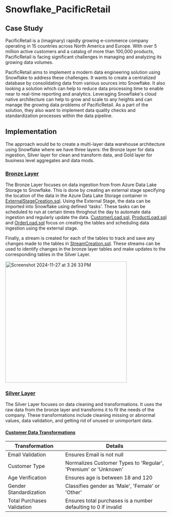 # Snowflake_PacificRetail
## Case Study
PacificRetail is a (imaginary) rapidly growing e-commerce company operating in 15 countries across North America and Europe. With over 5 million active customers and a catalog of more than 100,000 products, PacificRetail is facing significant challenges in managing and analyzing its growing data volumes.

PacificRetail aims to implement a modern data engineering solution using Snowflake to address these challenges. It wants to create a centralized database by consolidating data from various sources into Snowflake. It also looking a solution which can help to reduce data processing time to enable near to real-time reporting and analytics. Leveraging Snowflake's cloud native architecture can help to grow and scale to any heights and can manage the growing data problems of PacificRetail. As a part of the solution, they also want to implement data quality checks and standardization processes within the data pipeline.

## Implementation
The approach would be to create a multi-layer data warehouse architecture using Snowflake where we have three layers: the Bronze layer for data ingestion, Silver layer for clean and transform data, and Gold layer for business level aggregates and data mods.

### [Bronze Layer](https://github.com/Dhruv-Raghu/Snowflake_PacificRetail/tree/main/Bronze)
The Bronze Layer focuses on data ingestion from from Azure Data Lake Storage to Snowflake. This is done by creating an external stage specifying the location of the data in the Azure Data Lake Storage container in [ExternalStageCreation.sql](Bronze/1_ExternalStageCreation.sql). Using the External Stage, the data can be imported into Snowflake using defined 'tasks'. These tasks can be scheduled to run at certain times throghout the day to automate data ingestion and regularly update the data. [CustomerLoad.sql](Bronze/2_CustomerLoad.sql), [ProductLoad.sql](Bronze/3_ProductLoad.sql) and [OrderLoad.sql](Bronze/4_OrdersLoad.sql) focus on creating the tables and scheduling data ingestion using the external stage.

Finally, a stream is created for each of the tables to track and save any changes made to the tables in [StreamCreation.sql](Bronze/5_StreamCreation.sql). These streams can be used to identify changes in the bronze layer tables and make updates to the corresponding tables in the Silver Layer.

<img width="379" alt="Screenshot 2024-11-27 at 3 26 33 PM" src="https://github.com/user-attachments/assets/fad3ac17-a7c2-4c0c-832d-1ccfacef2e8d">

### [Silver Layer](https://github.com/Dhruv-Raghu/Snowflake_PacificRetail/tree/main/Silver)
The Silver Layer focuses on data cleaning and transformations. It uses the raw data from the bronze layer and transforms it to fit the needs of the company. These transformations include cleaning missing or abnormal values, data validation, and getting rid of unused or unimportant data. 

#### [Customer Data Transformations](Silver/2_CustomerTransform.sql)
| Transformation              | Details                                                         |
| --------------------------  | ----------------------------------------------------------------|
| Email Validation            | Ensures Email is not null                                       |
| Customer Type               | Normalizes Customer Types to 'Regular', 'Premium' or 'Unknown'  |
| Age Verification            | Ensures age is between 18 and 120                               |
| Gender Standardization      | Classifies gender as 'Male', 'Female' or 'Other'                |
| Total Purchases Validation  | Ensures total purchases is a number defaulting to 0 if invalid  |
